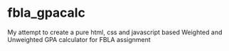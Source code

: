 # fbla_gpacalc
My attempt to create a pure html, css and javascript based Weighted and Unweighted GPA calculator for FBLA assignment
